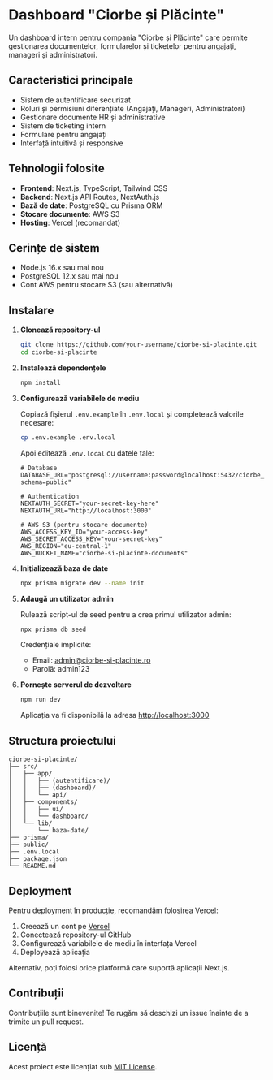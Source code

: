 # Dashboard "Ciorbe și Plăcinte"

Un dashboard intern pentru compania "Ciorbe și Plăcinte" care permite gestionarea documentelor, formularelor și ticketelor pentru angajați, manageri și administratori.

## Caracteristici principale

- Sistem de autentificare securizat
- Roluri și permisiuni diferențiate (Angajați, Manageri, Administratori)
- Gestionare documente HR și administrative
- Sistem de ticketing intern
- Formulare pentru angajați
- Interfață intuitivă și responsive

## Tehnologii folosite

- **Frontend**: Next.js, TypeScript, Tailwind CSS
- **Backend**: Next.js API Routes, NextAuth.js
- **Bază de date**: PostgreSQL cu Prisma ORM
- **Stocare documente**: AWS S3
- **Hosting**: Vercel (recomandat)

## Cerințe de sistem

- Node.js 16.x sau mai nou
- PostgreSQL 12.x sau mai nou
- Cont AWS pentru stocare S3 (sau alternativă)

## Instalare

1. **Clonează repository-ul**

   ```bash
   git clone https://github.com/your-username/ciorbe-si-placinte.git
   cd ciorbe-si-placinte
   ```

2. **Instalează dependențele**

   ```bash
   npm install
   ```

3. **Configurează variabilele de mediu**

   Copiază fișierul `.env.example` în `.env.local` și completează valorile necesare:

   ```bash
   cp .env.example .env.local
   ```

   Apoi editează `.env.local` cu datele tale:

   ```
   # Database
   DATABASE_URL="postgresql://username:password@localhost:5432/ciorbe_si_placinte?schema=public"

   # Authentication
   NEXTAUTH_SECRET="your-secret-key-here"
   NEXTAUTH_URL="http://localhost:3000"

   # AWS S3 (pentru stocare documente)
   AWS_ACCESS_KEY_ID="your-access-key"
   AWS_SECRET_ACCESS_KEY="your-secret-key"
   AWS_REGION="eu-central-1"
   AWS_BUCKET_NAME="ciorbe-si-placinte-documents"
   ```

4. **Inițializează baza de date**

   ```bash
   npx prisma migrate dev --name init
   ```

5. **Adaugă un utilizator admin**

   Rulează script-ul de seed pentru a crea primul utilizator admin:

   ```bash
   npx prisma db seed
   ```

   Credențiale implicite:
   - Email: admin@ciorbe-si-placinte.ro
   - Parolă: admin123

6. **Pornește serverul de dezvoltare**

   ```bash
   npm run dev
   ```

   Aplicația va fi disponibilă la adresa [http://localhost:3000](http://localhost:3000)

## Structura proiectului

```
ciorbe-si-placinte/
├── src/
│   ├── app/
│   │   ├── (autentificare)/
│   │   ├── (dashboard)/
│   │   └── api/
│   ├── components/
│   │   ├── ui/
│   │   └── dashboard/
│   └── lib/
│       └── baza-date/
├── prisma/
├── public/
├── .env.local
├── package.json
└── README.md
```

## Deployment

Pentru deployment în producție, recomandăm folosirea Vercel:

1. Creează un cont pe [Vercel](https://vercel.com)
2. Conectează repository-ul GitHub
3. Configurează variabilele de mediu în interfața Vercel
4. Deployează aplicația

Alternativ, poți folosi orice platformă care suportă aplicații Next.js.

## Contribuții

Contribuțiile sunt binevenite! Te rugăm să deschizi un issue înainte de a trimite un pull request.

## Licență

Acest proiect este licențiat sub [MIT License](LICENSE).